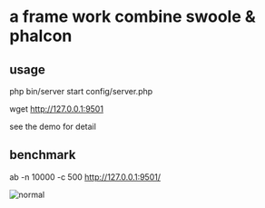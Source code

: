 # a frame work combine swoole & phalcon

## usage
   
php bin/server start config/server.php 

wget http://127.0.0.1:9501 

see the demo for detail

## benchmark

ab -n 10000 -c 500 http://127.0.0.1:9501/

![normal](framework/doc/pics/94EAE332-44BF-4909-99E1-A1227937C745.png)
